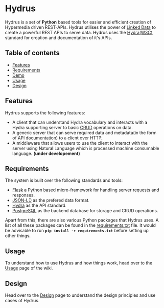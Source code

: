 Hydrus
===================
Hydrus is a set of **Python** based tools for easier and efficient creation of Hypermedia driven REST-APIs. Hydrus utilises the power of [Linked Data](https://en.wikipedia.org/wiki/Linked_data) to create a powerful REST APIs to serve data.
Hydrus uses the [Hydra(W3C)](http://www.hydra-cg.com/) standard for creation and documentation of it's APIs.

Table of contents
-------------
* [Features](#features)
* [Requirements](#req)
* [Demo](#demo)
* [Usage](#usage)
* [Design](#design)

<a name="features"></a>
Features
-------------
Hydrus supports the following features:
- A client that can understand Hydra vocabulary and interacts with a Hydra supporting server to basic [CRUD](https://en.wikipedia.org/wiki/Create,_read,_update_and_delete) operations on data.
- A generic server that can serve required data and metadata(in the form of API documentation) to a client over HTTP.
- A middleware that allows users to use the client to interact with the server using Natural Language which is processed machine consumable language. **(under developement)**

<a name="req"></a>
Requirements
-------------
The system is built over the following standards and tools:
- [Flask](http://flask.pocoo.org/) a Python based micro-framework for handling server requests and responses.
- [JSON-LD](http://json-ld.org/spec/latest/json-ld/) as the prefered data format.
- [Hydra](http://www.hydra-cg.com/) as the API standard.
- [PostgreSQL](https://www.postgresql.org/) as the backend database for storage and CRUD operations.

Apart from this, there are also various Python packages that Hydrus uses. A list of all these packages can be found in the [requirements.txt](https://github.com/HTTP-APIs/hydrus/blob/master/requirements.txt) file. It would be advisable to run **`pip install -r requirements.txt`** before setting up other things.

<!-- <a name="demo"></a>
Demo
-------------
**Please make sure you have [docker](https://docs.docker.com/engine/installation/) and [docker-compose](https://docs.docker.com/compose/install/) installed.**

Once we have docker up and running setting up the demo server is a piece of cake.
### Running the demo server
- Clone the repository to your local machine.
- `cd` into the project directory and use `docker-compose build` to build the required docker containers.
- Start the containers using `docker-compose up`(With this we have our demo server up and running).
- Now, all we need to do is setup and populate the database. Connect to the container using <br/> `docker exec -i -t <container_name or container_id> /bin/bash` ( You can get the hydrus container name using `docker ps`. It should be something like `hydrus*`).
- Create the database models using `python /app/hydrus/data/db_models.py`.
- Parse and insert classes from RDF/OWL vocabulary to the database using `python /app/hydrus/data/insert_classes.py`
- Insert random data generated  by `hydrus.data.generator` using `python /app/hydrus/data/insert_data.py`. <br/>
**NOTE**: This step is only valid for the subsystem example. You'll need to write your own generator to populate the database for any other example.
- Exit the docker container shell using `exit`.

**The demo server should be up and running at `127.0.0.1:8080/api`.**

**NOTE:** Docker port binding is not working in Windows. Windows users can access the server at `<docker_ip>:8080/api`. You can check your docker_ip using `docker-machine ip`. -->


<a name="usage"></a>
Usage
-------------
To understand how to use Hydrus and how things work, head over to the [Usage](Usage) page of the wiki.

<a name="design"></a>
Design
-------------
Head over to the [Design](Design) page to understand the design principles and use cases of Hydrus.